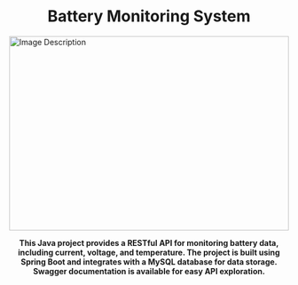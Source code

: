 <h1 align="center"> Battery Monitoring System</h1>

<img src="https://i.ytimg.com/vi/w1VjDBhL82k/hq720.jpg?sqp=-oaymwEhCK4FEIIDSFryq4qpAxMIARUAAAAAGAElAADIQj0AgKJD&rs=AOn4CLB220PBDbEOUsKkWmK0gCdezmCKyQ" alt="Image Description" width="100%" height="350">

<p align="center">
  <b>This Java project provides a RESTful API for monitoring battery data, including current, voltage, and temperature. The project is built using Spring Boot and integrates with a MySQL database for data storage. Swagger documentation is available for easy API exploration.</b>
</p>





























